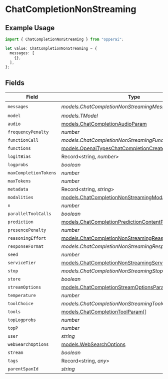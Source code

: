 # ChatCompletionNonStreaming

## Example Usage

```typescript
import { ChatCompletionNonStreaming } from "opperai";

let value: ChatCompletionNonStreaming = {
  messages: [
    {},
  ],
};
```

## Fields

| Field                                                                                                                | Type                                                                                                                 | Required                                                                                                             | Description                                                                                                          |
| -------------------------------------------------------------------------------------------------------------------- | -------------------------------------------------------------------------------------------------------------------- | -------------------------------------------------------------------------------------------------------------------- | -------------------------------------------------------------------------------------------------------------------- |
| `messages`                                                                                                           | *models.ChatCompletionNonStreamingMessage*[]                                                                         | :heavy_check_mark:                                                                                                   | N/A                                                                                                                  |
| `model`                                                                                                              | *models.TModel*                                                                                                      | :heavy_minus_sign:                                                                                                   | N/A                                                                                                                  |
| `audio`                                                                                                              | [models.ChatCompletionAudioParam](../models/chatcompletionaudioparam.md)                                             | :heavy_minus_sign:                                                                                                   | N/A                                                                                                                  |
| `frequencyPenalty`                                                                                                   | *number*                                                                                                             | :heavy_minus_sign:                                                                                                   | N/A                                                                                                                  |
| `functionCall`                                                                                                       | *models.ChatCompletionNonStreamingFunctionCallUnion*                                                                 | :heavy_minus_sign:                                                                                                   | N/A                                                                                                                  |
| `functions`                                                                                                          | [models.OpenaiTypesChatCompletionCreateParamsFunction](../models/openaitypeschatcompletioncreateparamsfunction.md)[] | :heavy_minus_sign:                                                                                                   | N/A                                                                                                                  |
| `logitBias`                                                                                                          | Record<string, *number*>                                                                                             | :heavy_minus_sign:                                                                                                   | N/A                                                                                                                  |
| `logprobs`                                                                                                           | *boolean*                                                                                                            | :heavy_minus_sign:                                                                                                   | N/A                                                                                                                  |
| `maxCompletionTokens`                                                                                                | *number*                                                                                                             | :heavy_minus_sign:                                                                                                   | N/A                                                                                                                  |
| `maxTokens`                                                                                                          | *number*                                                                                                             | :heavy_minus_sign:                                                                                                   | N/A                                                                                                                  |
| `metadata`                                                                                                           | Record<string, *string*>                                                                                             | :heavy_minus_sign:                                                                                                   | N/A                                                                                                                  |
| `modalities`                                                                                                         | [models.ChatCompletionNonStreamingModality](../models/chatcompletionnonstreamingmodality.md)[]                       | :heavy_minus_sign:                                                                                                   | N/A                                                                                                                  |
| `n`                                                                                                                  | *number*                                                                                                             | :heavy_minus_sign:                                                                                                   | N/A                                                                                                                  |
| `parallelToolCalls`                                                                                                  | *boolean*                                                                                                            | :heavy_minus_sign:                                                                                                   | N/A                                                                                                                  |
| `prediction`                                                                                                         | [models.ChatCompletionPredictionContentParam](../models/chatcompletionpredictioncontentparam.md)                     | :heavy_minus_sign:                                                                                                   | N/A                                                                                                                  |
| `presencePenalty`                                                                                                    | *number*                                                                                                             | :heavy_minus_sign:                                                                                                   | N/A                                                                                                                  |
| `reasoningEffort`                                                                                                    | [models.ChatCompletionNonStreamingReasoningEffort](../models/chatcompletionnonstreamingreasoningeffort.md)           | :heavy_minus_sign:                                                                                                   | N/A                                                                                                                  |
| `responseFormat`                                                                                                     | *models.ChatCompletionNonStreamingResponseFormat*                                                                    | :heavy_minus_sign:                                                                                                   | N/A                                                                                                                  |
| `seed`                                                                                                               | *number*                                                                                                             | :heavy_minus_sign:                                                                                                   | N/A                                                                                                                  |
| `serviceTier`                                                                                                        | [models.ChatCompletionNonStreamingServiceTier](../models/chatcompletionnonstreamingservicetier.md)                   | :heavy_minus_sign:                                                                                                   | N/A                                                                                                                  |
| `stop`                                                                                                               | *models.ChatCompletionNonStreamingStop*                                                                              | :heavy_minus_sign:                                                                                                   | N/A                                                                                                                  |
| `store`                                                                                                              | *boolean*                                                                                                            | :heavy_minus_sign:                                                                                                   | N/A                                                                                                                  |
| `streamOptions`                                                                                                      | [models.ChatCompletionStreamOptionsParam](../models/chatcompletionstreamoptionsparam.md)                             | :heavy_minus_sign:                                                                                                   | N/A                                                                                                                  |
| `temperature`                                                                                                        | *number*                                                                                                             | :heavy_minus_sign:                                                                                                   | N/A                                                                                                                  |
| `toolChoice`                                                                                                         | *models.ChatCompletionNonStreamingToolChoiceUnion*                                                                   | :heavy_minus_sign:                                                                                                   | N/A                                                                                                                  |
| `tools`                                                                                                              | [models.ChatCompletionToolParam](../models/chatcompletiontoolparam.md)[]                                             | :heavy_minus_sign:                                                                                                   | N/A                                                                                                                  |
| `topLogprobs`                                                                                                        | *number*                                                                                                             | :heavy_minus_sign:                                                                                                   | N/A                                                                                                                  |
| `topP`                                                                                                               | *number*                                                                                                             | :heavy_minus_sign:                                                                                                   | N/A                                                                                                                  |
| `user`                                                                                                               | *string*                                                                                                             | :heavy_minus_sign:                                                                                                   | N/A                                                                                                                  |
| `webSearchOptions`                                                                                                   | [models.WebSearchOptions](../models/websearchoptions.md)                                                             | :heavy_minus_sign:                                                                                                   | N/A                                                                                                                  |
| `stream`                                                                                                             | *boolean*                                                                                                            | :heavy_minus_sign:                                                                                                   | N/A                                                                                                                  |
| `tags`                                                                                                               | Record<string, *any*>                                                                                                | :heavy_minus_sign:                                                                                                   | N/A                                                                                                                  |
| `parentSpanId`                                                                                                       | *string*                                                                                                             | :heavy_minus_sign:                                                                                                   | N/A                                                                                                                  |